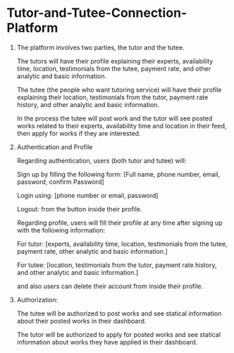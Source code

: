# Tutor-and-Tutee-Connection-Platform
1) The platform involves two parties, the tutor and the tutee.

    The tutors will have their profile explaining their experts, availability time, location, testimonials from the tutee, payment rate, and other analytic and basic information.

    The tutee (the people who want tutoring service) will have their profile explaining their location,   testimonials from the tutor, payment rate history, and other analytic and basic information.

    In the process the tutee will post work and the tutor will see posted works related to their experts, availability time and location in their feed, then apply for works if they are interested.
 
2) Authentication and Profile

    Regarding authentication, users (both tutor and tutee) will:

      Sign up by filling the following form:
            [Full name, phone number, email, password, confirm Password]

      Login using:
            [phone number or email, password]

      Logout:
            from the button inside their profile.

    Regarding  profile, users will fill their profile at any time after signing up with the following information:

      For tutor:
            [experts, availability time, location, testimonials from the tutee, payment rate, other analytic and basic information.]

      For tutee:
            [location, testimonials from the tutor, payment rate history, and other analytic and basic information.]

      and also users can delete their account from inside their profile.


3) Authorization:

    The tutee will be authorized to post works and see statical information  about their posted works in their dashboard.

    The tutor will be authorized to apply for posted works and see statical information  about works they have applied  in their dashboard.
